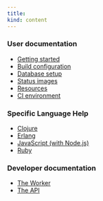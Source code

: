 ```yaml
---
title:
kind: content
---
```

### User documentation

* <a href="/docs/user/getting-started/">Getting started</a>
* <a href="/docs/user/build-configuration/">Build configuration</a>
* <a href="/docs/user/database-setup/">Database setup</a>
* <a href="/docs/user/status-images/">Status images</a>
* <a href="/docs/user/resources/">Resources</a>
* <a href="/docs/user/ci-environment/">CI environment</a>

### Specific Language Help

* <a href="/docs/user/languages/clojure">Clojure</a>
* <a href="/docs/user/languages/erlang">Erlang</a>
* <a href="/docs/user/languages/javascript-with-nodejs">JavaScript (with Node.js)</a>
* <a href="/docs/user/languages/ruby">Ruby</a>

### Developer documentation

* <a href="/docs/dev/worker/">The Worker</a>
* <a href="/docs/dev/api/">The API</a>
